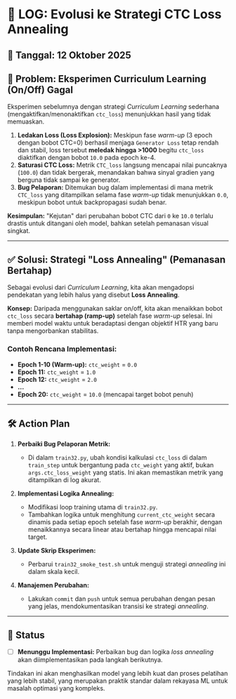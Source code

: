 # 📝 LOG: Evolusi ke Strategi CTC Loss Annealing

## 📅 Tanggal: 12 Oktober 2025

## 🔴 Problem: Eksperimen Curriculum Learning (On/Off) Gagal

Eksperimen sebelumnya dengan strategi *Curriculum Learning* sederhana (mengaktifkan/menonaktifkan `ctc_loss`) menunjukkan hasil yang tidak memuaskan.

1.  **Ledakan Loss (Loss Explosion):** Meskipun fase *warm-up* (3 epoch dengan bobot CTC=0) berhasil menjaga `Generator Loss` tetap rendah dan stabil, loss tersebut **meledak hingga >1000** begitu `ctc_loss` diaktifkan dengan bobot `10.0` pada epoch ke-4.
2.  **Saturasi CTC Loss:** Metrik `CTC_loss` langsung mencapai nilai puncaknya (`100.0`) dan tidak bergerak, menandakan bahwa sinyal gradien yang berguna tidak sampai ke generator.
3.  **Bug Pelaporan:** Ditemukan bug dalam implementasi di mana metrik `CTC_loss` yang ditampilkan selama fase *warm-up* tidak menunjukkan `0.0`, meskipun bobot untuk backpropagasi sudah benar.

**Kesimpulan:** "Kejutan" dari perubahan bobot CTC dari `0` ke `10.0` terlalu drastis untuk ditangani oleh model, bahkan setelah pemanasan visual singkat.

---

## ✅ Solusi: Strategi "Loss Annealing" (Pemanasan Bertahap)

Sebagai evolusi dari *Curriculum Learning*, kita akan mengadopsi pendekatan yang lebih halus yang disebut **Loss Annealing**.

**Konsep:** Daripada menggunakan saklar on/off, kita akan menaikkan bobot `ctc_loss` secara **bertahap (ramp-up)** setelah fase *warm-up* selesai. Ini memberi model waktu untuk beradaptasi dengan objektif HTR yang baru tanpa mengorbankan stabilitas.

### Contoh Rencana Implementasi:
- **Epoch 1-10 (Warm-up):** `ctc_weight` = `0.0`
- **Epoch 11:** `ctc_weight` = `1.0`
- **Epoch 12:** `ctc_weight` = `2.0`
- **...**
- **Epoch 20:** `ctc_weight` = `10.0` (mencapai target bobot penuh)

---

## 🛠️ Action Plan

1.  **Perbaiki Bug Pelaporan Metrik:**
    - Di dalam `train32.py`, ubah kondisi kalkulasi `ctc_loss` di dalam `train_step` untuk bergantung pada `ctc_weight` yang aktif, bukan `args.ctc_loss_weight` yang statis. Ini akan memastikan metrik yang ditampilkan di log akurat.

2.  **Implementasi Logika Annealing:**
    - Modifikasi loop training utama di `train32.py`.
    - Tambahkan logika untuk menghitung `current_ctc_weight` secara dinamis pada setiap epoch setelah fase *warm-up* berakhir, dengan menaikkannya secara linear atau bertahap hingga mencapai nilai target.

3.  **Update Skrip Eksperimen:**
    - Perbarui `train32_smoke_test.sh` untuk menguji strategi *annealing* ini dalam skala kecil.

4.  **Manajemen Perubahan:**
    - Lakukan `commit` dan `push` untuk semua perubahan dengan pesan yang jelas, mendokumentasikan transisi ke strategi *annealing*.

---

## 🎯 Status

- [ ] **Menunggu Implementasi:** Perbaikan bug dan logika *loss annealing* akan diimplementasikan pada langkah berikutnya.

Tindakan ini akan menghasilkan model yang lebih kuat dan proses pelatihan yang lebih stabil, yang merupakan praktik standar dalam rekayasa ML untuk masalah optimasi yang kompleks.
